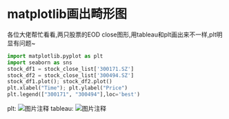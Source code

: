 # matplotlib画出畸形图

各位大佬帮忙看看,两只股票的EOD close图形,用tableau和plt画出来不一样,plt明显有问题~

```python
import matplotlib.pyplot as plt  
import seaborn as sns 
stock_df1 = stock_close_list['300171.SZ']
stock_df2 = stock_close_list['300494.SZ']
stock_df1.plot(); stock_df2.plot()
plt.xlabel("Time"); plt.ylabel("Price")
plt.legend(["300171", "300494"],loc='best')
```
plt:
![图片注释](http://storage-uqer.datayes.com/5bfe21744a39e40164fecb67/4f0e9c86-f2cf-11e8-9ee0-0242ac140002)
tableau:
![图片注释](http://storage-uqer.datayes.com/5bfe21744a39e40164fecb67/6a3c8c0c-f2cf-11e8-a01e-0242ac140002)